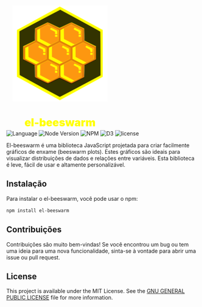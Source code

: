 <div style="display: flex;
            padding: 1rem;
            flex-direction: column;
            align-items: center;
            justify-content: center;
            height: 100vh;
            text-align: center;
            display: flex;
            flex-direction: column;
            align-items: center;
            justify-content: center;
            width: 250px;
            height: 250px;
            text-align: center;">
  <img src="assets/logo/colmeia.svg" width="250" height="250" alt="Logo da lib el-beeswarm">

  <h1 style="color:#ffff00;font-weight: 900;">el-beeswarm </h1>
</div>

![Language](https://badgen.net/badge/Language/JavaScript/yellow)
![Node Version](https://badgen.net/badge/node/>=v12.22.12/green)
![NPM](https://badgen.net/badge/npm/>@6.14.16/red)
![D3](https://badgen.net/badge/d3/v7.8.4/pink)
![license](https://badgen.net/npm/license/el-beeswarm)

El-beeswarm é uma biblioteca JavaScript projetada para criar facilmente gráficos de enxame (beeswarm plots). Estes gráficos são ideais para visualizar distribuições de dados e relações entre variáveis. Esta biblioteca é leve, fácil de usar e altamente personalizável.

## Instalação

Para instalar o el-beeswarm, você pode usar o npm:

```bash
npm install el-beeswarm
```

## Contribuições

Contribuições são muito bem-vindas! Se você encontrou um bug ou tem uma ideia para uma nova funcionalidade, sinta-se à vontade para abrir uma issue ou pull request.

## License

This project is available under the MIT License. See the [GNU GENERAL PUBLIC LICENSE](LICENSE) file for more information.
